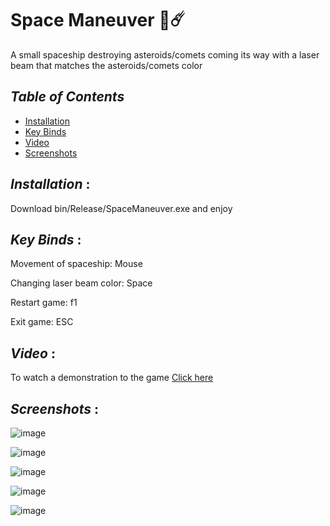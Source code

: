 # **Space Maneuver** 🚀☄️

A small spaceship destroying asteroids/comets coming its way with a laser beam that matches the asteroids/comets color

## _Table of Contents_

- [Installation](#installation)
- [Key Binds](#key-binds)
- [Video](#video)
- [Screenshots](#screenshots)

## _Installation_ :

Download bin/Release/SpaceManeuver.exe and enjoy

## _Key Binds_ :

Movement of spaceship: Mouse

Changing laser beam color: Space

Restart game: f1

Exit game: ESC

## _Video_ :

To watch a demonstration to the game [Click here](https://github.com/Bishoylabib/SpaceManeuver/assets/65047880/490afb5c-cccb-436c-a113-52f53796a2e9)

## _Screenshots_ :

![image](https://github.com/Bishoylabib/SpaceManeuver/assets/65047880/35e2bd38-2599-4280-8ed1-64fe0257e53e)

![image](https://github.com/Bishoylabib/SpaceManeuver/assets/65047880/e16eb8ed-abf4-4f6f-a3e2-a768f04a3e54)

![image](https://github.com/Bishoylabib/SpaceManeuver/assets/65047880/febb6f26-cb81-49fd-b358-bd4651022501)

![image](https://github.com/Bishoylabib/SpaceManeuver/assets/65047880/eefd60fd-a9bb-4164-b397-4edf7d204523)

![image](https://github.com/Bishoylabib/SpaceManeuver/assets/65047880/d98628e3-9faf-47f0-aa28-44dd2a5cfdbe)
